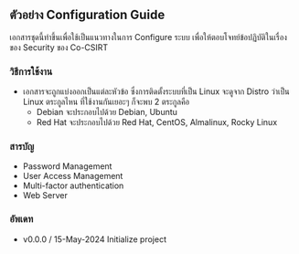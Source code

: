 ## ตัวอย่าง Configuration Guide
เอกสารชุดนี้ทำขึ้นเพื่อใช้เป็นแนวทางในการ Configure ระบบ เพื่อให้ตอบโจทย์ข้อปฏิบัติในเรื่องของ Security ของ Co-CSIRT

### วิธีการใช้งาน
- เอกสารจะถูกแบ่งออกเป็นแต่ละหัวข้อ ซึ่งการติดตั้งระบบที่เป็น Linux จะดูจาก Distro ว่าเป็น Linux ตระกูลไหน ที่ใช้งานกันเยอะๆ ก็จะพบ 2 ตระกูลคือ
    - Debian จะประกอบไปด้วย Debian, Ubuntu
    - Red Hat จะประกอบไปด้วย Red Hat, CentOS, Almalinux, Rocky Linux

### สารบัญ
- Password Management
- User Access Management
- Multi-factor authentication
- Web Server

### อัพเดท
- v0.0.0 / 15-May-2024 Initialize project
